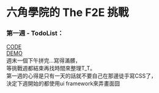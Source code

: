 # 六角學院的 The F2E 挑戰

### 第一週 - TodoList：
[CODE](https://github.com/guahsu/TheF2E/blob/master/src/components/TodoList.vue)  
[DEMO](http://guahsu.io/TheF2E/dist/index.html#/1/todolist)  
週末一個下午拼完...寫得滿髒，  
等挑戰週都結束再找時間來整理T_T。  
第一週的心得是只有一天的話就不要自己在那邊徒手寫CSS了，  
決定下週開始的都使用ui framework來弄畫面囧

